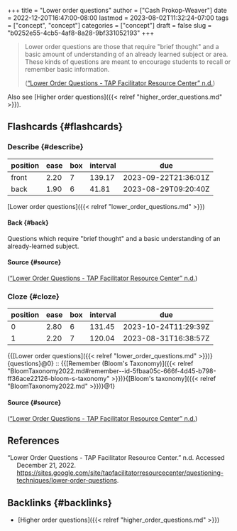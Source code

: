 +++
title = "Lower order questions"
author = ["Cash Prokop-Weaver"]
date = 2022-12-20T16:47:00-08:00
lastmod = 2023-08-02T11:32:24-07:00
tags = ["concept", "concept"]
categories = ["concept"]
draft = false
slug = "b0252e55-4cb5-4af8-8a28-9bf331052193"
+++

> Lower order questions are those that require "brief thought" and a basic amount of understanding of an already learned subject or area. These kinds of questions are meant to encourage students to recall or remember basic information.
>
> (<a href="#citeproc_bib_item_1">“Lower Order Questions - TAP Facilitator Resource Center” n.d.</a>)

Also see [Higher order questions]({{< relref "higher_order_questions.md" >}}).


## Flashcards {#flashcards}


### Describe {#describe}

| position | ease | box | interval | due                  |
|----------|------|-----|----------|----------------------|
| front    | 2.20 | 7   | 139.17   | 2023-09-22T21:36:01Z |
| back     | 1.90 | 6   | 41.81    | 2023-08-29T09:20:40Z |

[Lower order questions]({{< relref "lower_order_questions.md" >}})


#### Back {#back}

Questions which require "brief thought" and a basic understanding of an already-learned subject.


#### Source {#source}

(<a href="#citeproc_bib_item_1">“Lower Order Questions - TAP Facilitator Resource Center” n.d.</a>)


### Cloze {#cloze}

| position | ease | box | interval | due                  |
|----------|------|-----|----------|----------------------|
| 0        | 2.80 | 6   | 131.45   | 2023-10-24T11:29:39Z |
| 1        | 2.20 | 7   | 120.04   | 2023-08-31T16:38:57Z |

{{[Lower order questions]({{< relref "lower_order_questions.md" >}})}{questions}@0} :: {{[Remember (Bloom's Taxonomy)]({{< relref "BloomTaxonomy2022.md#remember--id-5fbaa05c-666f-4d45-b798-ff36ace22126-bloom-s-taxonomy" >}})}{[Bloom's taxonomy]({{< relref "BloomTaxonomy2022.md" >}})}@1}


#### Source {#source}

(<a href="#citeproc_bib_item_1">“Lower Order Questions - TAP Facilitator Resource Center” n.d.</a>)

## References

<style>.csl-entry{text-indent: -1.5em; margin-left: 1.5em;}</style><div class="csl-bib-body">
  <div class="csl-entry"><a id="citeproc_bib_item_1"></a>“Lower Order Questions - TAP Facilitator Resource Center.” n.d. Accessed December 21, 2022. <a href="https://sites.google.com/site/tapfacilitatorresourcecenter/questioning-techniques/lower-order-questions">https://sites.google.com/site/tapfacilitatorresourcecenter/questioning-techniques/lower-order-questions</a>.</div>
</div>


## Backlinks {#backlinks}

-   [Higher order questions]({{< relref "higher_order_questions.md" >}})

